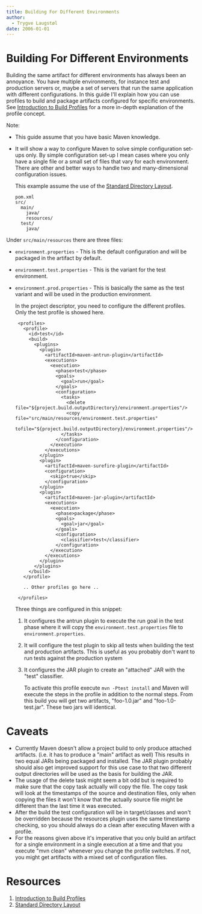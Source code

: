 ```yaml
---
title: Building For Different Environments
author: 
  - Trygve Laugstøl
date: 2006-01-01
---
```


<!-- Licensed to the Apache Software Foundation (ASF) under one-->
<!-- or more contributor license agreements.  See the NOTICE file-->
<!-- distributed with this work for additional information-->
<!-- regarding copyright ownership.  The ASF licenses this file-->
<!-- to you under the Apache License, Version 2.0 (the-->
<!-- "License"); you may not use this file except in compliance-->
<!-- with the License.  You may obtain a copy of the License at-->
<!---->
<!--   http://www.apache.org/licenses/LICENSE-2.0-->
<!---->
<!-- Unless required by applicable law or agreed to in writing,-->
<!-- software distributed under the License is distributed on an-->
<!-- "AS IS" BASIS, WITHOUT WARRANTIES OR CONDITIONS OF ANY-->
<!-- KIND, either express or implied.  See the License for the-->
<!-- specific language governing permissions and limitations-->
<!-- under the License.-->
<!-- NOTE: For help with the syntax of this file, see:-->
<!-- http://maven.apache.org/doxia/references/apt-format.html-->
# Building For Different Environments

Building the same artifact for different environments has always been an annoyance\. You have multiple environments, for instance test and production servers or, maybe a set of servers that run the same application with different configurations\. In this guide I&apos;ll explain how you can use profiles to build and package artifacts configured for specific environments\. See [Introduction to Build Profiles](\.\./introduction/introduction\-to\-profiles\.html) for a more in\-depth explanation of the profile concept\.

Note:

- This guide assume that you have basic Maven knowledge\.
- It will show a way to configure Maven to solve simple configuration set\-ups only\. By simple configuration set\-up I mean cases where you only have a single file or a small set of files that vary for each environment\. There are other and better ways to handle two and many\-dimensional configuration issues\.

    This example assume the use of the [Standard Directory Layout](\.\./introduction/introduction\-to\-the\-standard\-directory\-layout\.html)\.

    ```
    pom.xml
    src/
      main/
        java/
        resources/
      test/
        java/
    ```

Under `src/main/resources` there are three files:

- `environment.properties` \- This is the default configuration and will be packaged in the artifact by default\.
- `environment.test.properties` \- This is the variant for the test environment\.
- `environment.prod.properties` \- This is basically the same as the test variant and will be used in the production environment\.

    In the project descriptor, you need to configure the different profiles\. Only the test profile is showed here\.

    ```
     <profiles>
       <profile>
         <id>test</id>
         <build>
           <plugins>
             <plugin>
               <artifactId>maven-antrun-plugin</artifactId>
               <executions>
                 <execution>
                   <phase>test</phase>
                   <goals>
                     <goal>run</goal>
                   </goals>
                   <configuration>
                     <tasks>
                       <delete file="${project.build.outputDirectory}/environment.properties"/>
                       <copy file="src/main/resources/environment.test.properties"
                             tofile="${project.build.outputDirectory}/environment.properties"/>
                     </tasks>
                   </configuration>
                 </execution>
               </executions>
             </plugin>
             <plugin>
               <artifactId>maven-surefire-plugin</artifactId>
               <configuration>
                 <skip>true</skip>
               </configuration>
             </plugin>
             <plugin>
               <artifactId>maven-jar-plugin</artifactId>
               <executions>
                 <execution>
                   <phase>package</phase>
                   <goals>
                     <goal>jar</goal>
                   </goals>
                   <configuration>
                     <classifier>test</classifier>
                   </configuration>
                 </execution>
               </executions>
             </plugin>
           </plugins>
         </build>
       </profile>
    
       .. Other profiles go here ..
    
     </profiles>
    ```

    Three things are configured in this snippet:

    1. It configures the antrun plugin to execute the run goal in the test phase where it will copy the `environment.test.properties` file to `environment.properties`\.
    1. It will configure the test plugin to skip all tests when building the test and production artifacts\. This is useful as you probably don&apos;t want to run tests against the production system
    1. It configures the JAR plugin to create an &quot;attached&quot; JAR with the &quot;test&quot; classifier\.

        To activate this profile execute `mvn -Ptest install` and Maven will execute the steps in the profile in addition to the normal steps\. From this build you will get two artifacts, &quot;foo\-1\.0\.jar&quot; and &quot;foo\-1\.0\-test\.jar&quot;\. These two jars will identical\. 

# Caveats

- Currently Maven doesn&apos;t allow a project build to only produce attached artifacts\. \(i\.e\. it has to produce a &quot;main&quot; artifact as well\) This results in two equal JARs being packaged and installed\. The JAR plugin probably should also get improved support for this use case to that two different output directories will be used as the basis for building the JAR\.
- The usage of the delete task might seem a bit odd but is required to make sure that the copy task actually will copy the file\. The copy task will look at the timestamps of the source and destination files, only when copying the files it won&apos;t know that the actually source file might be different than the last time it was executed\.
- After the build the test configuration will be in target/classes and won&apos;t be overridden because the resources plugin uses the same timestamp checking, so you should always do a clean after executing Maven with a profile\.
- For the reasons given above it&apos;s imperative that you only build an artifact for a single environment in a single execution at a time and that you execute &quot;mvn clean&quot; whenever you change the profile switches\. If not, you might get artifacts with a mixed set of configuration files\.
# Resources

1. [Introduction to Build Profiles](\.\./introduction/introduction\-to\-profiles\.html)
1. [Standard Directory Layout](\.\./introduction/introduction\-to\-the\-standard\-directory\-layout\.html)
